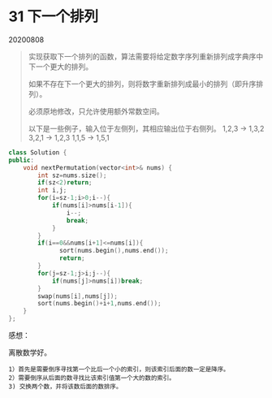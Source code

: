 # 31 下一个排列

20200808

> 实现获取下一个排列的函数，算法需要将给定数字序列重新排列成字典序中下一个更大的排列。
>
> 如果不存在下一个更大的排列，则将数字重新排列成最小的排列（即升序排列）。
>
> 必须原地修改，只允许使用额外常数空间。
>
> 以下是一些例子，输入位于左侧列，其相应输出位于右侧列。
> 1,2,3 → 1,3,2
> 3,2,1 → 1,2,3
>1,1,5 → 1,5,1

```c++
class Solution {
public:
    void nextPermutation(vector<int>& nums) {
        int sz=nums.size();
        if(sz<2)return;
        int i,j;
        for(i=sz-1;i>0;i--){
            if(nums[i]>nums[i-1]){
                i--;
                break;
            }
        }
        if(i==0&&nums[i+1]<=nums[i]){
              sort(nums.begin(),nums.end());
              return;
        }
        for(j=sz-1;j>i;j--){
            if(nums[j]>nums[i])break;
        }
        swap(nums[i],nums[j]);
        sort(nums.begin()+i+1,nums.end());
    }
};
```

感想：

离散数学好。

```
1）首先是需要倒序寻找第一个比后一个小的索引，则该索引后面的数一定是降序。
2）需要倒序从后面的数寻找比该索引值第一个大的数的索引。
3) 交换两个数，并将该数后面的数排序。
```
